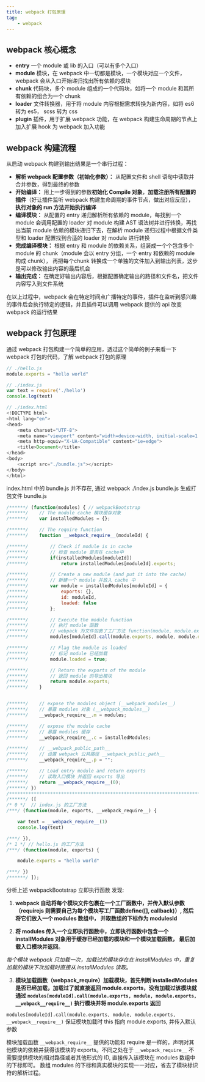 ```yaml
---
title: webpack 打包原理
tag: 
	- webpack
---
```


<!-- markdownlint-disable MD010 -->

## webpack 核心概念

- **entry** 一个 module 或 lib 的入口（可以有多个入口）
- **module** 模块，在 webpack 中一切都是模块，一个模块对应一个文件，webpack 会从入口开始递归找出所有依赖的模块
- **chunk** 代码块，多个 module 组成的一个代码块，如将一个 module 和其所有依赖的组合为一个 chunk
- **loader** 文件转换器，用于将 module 内容根据需求转换为新内容，如将 es6 转为 es5， scss 转为 css
- **plugin** 插件，用于扩展 webpack 功能，在 webpack 构建生命周期的节点上加入扩展 hook 为 webpack 加入功能

## webpack 构建流程

从启动 webpack 构建到输出结果是一个串行过程：

- **解析 webpack 配置参数（初始化参数）：** 从配置文件和 shell 语句中读取并合并参数，得到最终的参数
- **开始编译：** 用上一步得到的参数**初始化 Compile 对象**，**加载注册所有配置的插件**（好让插件监听 webpack 构建生命周期的事件节点，做出对应反应），**执行对象的 run 方法开始执行编译**
- **编译模块：** 从配置的 entry 递归解析所有依赖的 module，每找到一个 module 会调用配置的 loader 对 module 构建 AST 语法树并进行转换，再找出当前 module 依赖的模块递归下去，在解析 module 递归过程中根据文件类型和 loader 配置找到合适的 loader 对 module 进行转换
- **完成编译模块：** 根据 entry 和 module 的依赖关系，组装成一个个包含多个 module 的 chunk（module 会以 entry 分组，一个 entry 和依赖的 module 构成 chunk）， 再把每个chunk 转换成一个单独的文件加入到输出列表，这步是可以修改输出内容的最后机会
- **输出完成：** 在确定好输出内容后，根据配置确定输出的路径和文件名，把文件内容写入到文件系统

在以上过程中，webpack 会在特定时间点广播特定的事件，插件在监听到感兴趣的事件后会执行特定的逻辑，并且插件可以调用 webpack 提供的 api 改变 webpack 的运行结果

## webpack 打包原理

通过 webpack 打包构建一个简单的应用，透过这个简单的例子来看一下 webpack 打包的代码，了解 webpack 打包的原理

<!-- more -->

```javascript
// ./hello.js
module.exports = "hello world"

// ./index.js
var text = require('./hello')
console.log(text)

// ./index.html
<!DOCTYPE html>
<html lang="en">
<head>
    <meta charset="UTF-8">
    <meta name="viewport" content="width=device-width, initial-scale=1.0">
    <meta http-equiv="X-UA-Compatible" content="ie=edge">
    <title>Document</title>
</head>
<body>
    <script src="./bundle.js"></script>
</body>
</html>
```

index.html 中的 bundle.js 并不存在, 通过 webpack ./index.js bundle.js 生成打包文件 bundle.js

```javascript
/******/ (function(modules) { // webpackBootstrap
/******/ 	// The module cache 模块缓存对象
/******/ 	var installedModules = {};

/******/ 	// The require function
/******/ 	function __webpack_require__(moduleId) {

/******/ 		// Check if module is in cache
/******/ 		// 检查 module 是否在 cache中
/******/ 		if(installedModules[moduleId])
/******/ 			return installedModules[moduleId].exports;

/******/ 		// Create a new module (and put it into the cache)
/******/ 		// 新建一个 module 并放入 cache 中
/******/ 		var module = installedModules[moduleId] = {
/******/ 			exports: {},
/******/ 			id: moduleId,
/******/ 			loaded: false
/******/ 		};

/******/ 		// Execute the module function
/******/ 		// 执行 module 函数
/******/ 		// webpack 为文件包裹了工厂方法 function(module, module.exports, __webpack_require__) {}
/******/ 		modules[moduleId].call(module.exports, module, module.exports, __webpack_require__);

/******/ 		// Flag the module as loaded
/******/ 		// 标记 module 已经加载
/******/ 		module.loaded = true;

/******/ 		// Return the exports of the module
/******/ 		// 返回 module 的导出模块
/******/ 		return module.exports;
/******/ 	}


/******/ 	// expose the modules object (__webpack_modules__)
/******/ 	// 暴露 modules 对象 (__webpack_modules__)
/******/ 	__webpack_require__.m = modules;

/******/ 	// expose the module cache
/******/ 	// 暴露 modules 缓存
/******/ 	__webpack_require__.c = installedModules;

/******/ 	// __webpack_public_path__
/******/ 	// 设置 webpack 公共路径 __webpack_public_path__
/******/ 	__webpack_require__.p = "";

/******/ 	// Load entry module and return exports
/******/ 	// 读取入口模块 并返回 exports 导出
/******/ 	return __webpack_require__(0);
/******/ })
/************************************************************************/    // webpackBootstrap 传入的参数是一个数组
/******/ ([
/* 0 */  // index.js 的工厂方法
/***/ (function(module, exports, __webpack_require__) {

	var text = __webpack_require__(1)
	console.log(text)

/***/ }),
/* 1 */ // hello.js 的工厂方法
/***/ (function(module, exports) {

	module.exports = "hello world"

/***/ })
/******/ ]);
```

分析上述 webpackBootstrap 立即执行函数 发现:

1) **webpack 自动将每个模块文件包裹在一个工厂函数中，并传入默认参数（requirejs 则需要自己为每个模块写工厂函数define([], callback)）, 然后将它们放入一个 modules 数组中， 并取数组的下标作为 modulesId**

2) **将 modules 传入一个立即执行函数中，立即执行函数中包含一个 installModules 对象用于缓存已经加载的模块和一个模块加载函数， 最后加载入口模块并返回**。

_每个模块 webpack 只加载一次，加载过的模块存在在 installModules 中，重复加载的模块下次加载时直接从 installModules 读取_。

3) **模块加载函数（__webpack_require__）加载模块，首先判断 installedModules 是否已经加载，加载过了就直接返回 module.exports，没有加载过该模块就通过 ```modules[moduleId].call(module.exports, module, module.exports, __webpack__require__)``` 执行模块并将 module.exports 返回**

```modules[moduleId].call(module.exports, module, module.exports, __webpack__require__)``` 保证模块加载时 this 指向 module.exports, 并传入默认参数

模块加载函数 ```__webpack_require__``` 提供的功能和 require 是一样的，声明对其他模块的依赖并获得该模块的 exports。不同之处在于 ```__webpack_require__``` 不需要提供模块的相对路径或者其他形式的 ID, 直接传入该模块在 modules 数组中的下标即可。 数组 modules 的下标和真实模块的实现一一对应，省去了模块标识符的解析过程。
